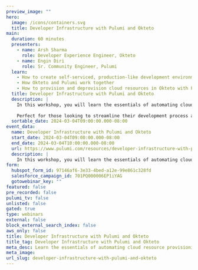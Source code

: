 ```yaml
---
preview_image: ""
hero:
  image: /icons/containers.svg
  title: Developer Infrastructure with Pulumi and Okteto
main:
  duration: 60 minutes
  presenters:
    - name: Arsh Sharma
      role: Developer Experience Engineer, Okteto
    - name: Engin Diri
      role: Sr. Community Engineer, Pulumi
  learn:
    - How to create self-serviced, production-like development environments
    - How Okteto and Pulumi work together
    - How to provision and deprovision cloud resources in Okteto with Pulumi
  title: Developer Infrastructure with Pulumi and Okteto
  description: |
    In this workshop, you will learn the essentials of automating cloud resource provisioning with Pulumi and Okteto. This hands-on session is tailored for developers and platform engineers eager to adopt Infrastructure as Code (IaC) practices using familiar programming languages. Learn how to deploy cloud resources efficiently across any cloud provider and enhance your development workflow with Okteto's on-demand environments.
    
    Perfect for those looking to streamline their development process and foster better collaboration between teams, this workshop promises to equip you with practical skills for more effective cloud resource management.
  sortable_date: 2024-03-04T09:00:00.000-08:00
event_data:
  name: Developer Infrastructure with Pulumi and Okteto
  start_date: 2024-03-04T09:00:00.000-08:00
  end_date: 2024-03-04T10:00:00.000-08:00
  url: https://www.pulumi.com/resources/developer-infrastructure-with-pulumi-and-okteto
  description: |
    In this workshop, you will learn the essentials of automating cloud resource provisioning with Pulumi and Okteto. This hands-on session is tailored for developers and platform engineers eager to adopt Infrastructure as Code (IaC) practices using familiar programming languages. Learn how to deploy cloud resources efficiently across any cloud provider and enhance your development workflow with Okteto's on-demand environments.Perfect for those looking to streamline their development process and foster better collaboration between teams, this workshop promises to equip you with practical skills for more effective cloud resource management.
form:
  hubspot_form_id: 97146af6-3e33-4bed-a12e-99e861c328fd
  salesforce_campaign_id: 701PQ000006EP1iYAG
  gotowebinar_key: ""
featured: false
pre_recorded: false
pulumi_tv: false
unlisted: false
gated: true
type: webinars
external: false
block_external_search_index: false
aws_only: false
title: Developer Infrastructure with Pulumi and Okteto
title_tag: Developer Infrastructure with Pulumi and Okteto
meta_desc: Learn the essentials of automating cloud resource provisioning with Pulumi and Okteto in this hands-on session.
meta_image: 
url_slug: developer-infrastructure-with-pulumi-and-okteto
---
```

